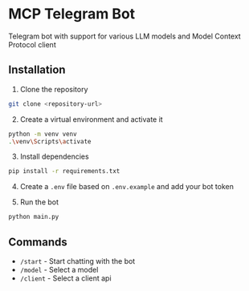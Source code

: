 # MCP Telegram Bot

Telegram bot with support for various LLM models and Model Context Protocol client

## Installation

1. Clone the repository
```bash
git clone <repository-url>
```

2. Create a virtual environment and activate it
```bash
python -m venv venv
.\venv\Scripts\activate
```

3. Install dependencies
```bash
pip install -r requirements.txt
```

4. Create a `.env` file based on `.env.example` and add your bot token

5. Run the bot
```bash
python main.py
```

## Commands

- `/start` - Start chatting with the bot
- `/model` - Select a model
- `/client` - Select a client api